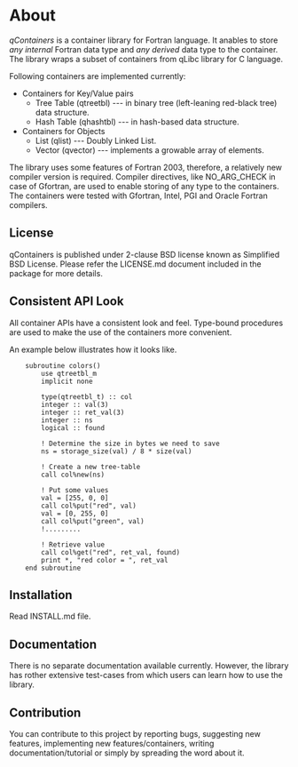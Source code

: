About
=====

*qContainers* is a container library for Fortran language.
It anables to store *any internal* Fortran data type and 
*any derived* data type to the container.
The library wraps a subset of containers from qLibc library for C language. 

Following containers are implemented currently:
  * Containers for Key/Value pairs
    * Tree Table (qtreetbl) --- in binary tree (left-leaning red-black tree) data structure.
    * Hash Table (qhashtbl) --- in hash-based data structure.
  * Containers for Objects
    * List (qlist) --- Doubly Linked List.
    * Vector (qvector) --- implements a growable array of elements.


The library uses some features of Fortran 2003, therefore, a relatively new
compiler version is required. Compiler directives, like NO_ARG_CHECK in case 
of Gfortran, are used to enable storing of any type to the containers.
The containers were tested with Gfortran, Intel, PGI and Oracle Fortran 
compilers.

## License

qContainers is published under 2-clause BSD license known as Simplified BSD License.
Please refer the LICENSE.md document included in the package for more details.


## Consistent API Look

All container APIs have a consistent look and feel. Type-bound procedures 
are used to make the use of the containers more convenient.

An example below illustrates how it looks like.

~~~{.f90}
    subroutine colors()
        use qtreetbl_m
        implicit none

        type(qtreetbl_t) :: col
        integer :: val(3)
        integer :: ret_val(3)
        integer :: ns
        logical :: found

        ! Determine the size in bytes we need to save
        ns = storage_size(val) / 8 * size(val)

        ! Create a new tree-table
        call col%new(ns)
        
        ! Put some values
        val = [255, 0, 0]
        call col%put("red", val)
        val = [0, 255, 0]
        call col%put("green", val)
        !.........

        ! Retrieve value
        call col%get("red", ret_val, found)
        print *, "red color = ", ret_val
    end subroutine
~~~

## Installation

Read INSTALL.md file.

## Documentation

There is no separate documentation available currently. However, the library has 
rother extensive test-cases from which users can learn how to use the library.

## Contribution

You can contribute to this project by reporting bugs, suggesting new features,
implementing new features/containers, writing documentation/tutorial or 
simply by spreading the word about it.

